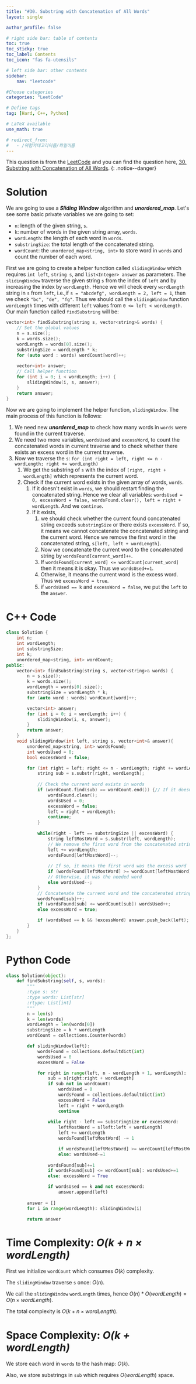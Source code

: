 ```yaml
---
title: "#30. Substring with Concatenation of All Words"
layout: single

author_profile: false

# right side bar: table of contents
toc: true
toc_sticky: true
toc_label: Contents
toc_icon: "fas fa-utensils"

# left side bar: other contents
sidebar:
    nav: "leetcode"

#Choose categories
categories: "LeetCode"

# Define tags
tag: [Hard, C++, Python]

# LaTeX available
use_math: true

# redirect_from:
#   - /위험카테고리이름/파일이름
---
```


This question is from the [LeetCode](https://leetcode.com) and you can find the question here, [30. Substring with Concatenation of All Words](https://leetcode.com/problems/substring-with-concatenation-of-all-words/).
{: .notice--danger}

# Solution
We are going to use a ***Sliding Window*** algorithm and ***unordered_map***. Let's see some basic private variables we are going to set:

+ `n`: length of the given string, `s`.
+ `k`: number of words in the given string array, `words`.
+ `wordLength`: the length of each word in `words`.
+ `substringSize`: the total length of the concatenated string.
+ `wordCount`: the `unordered_map<string, int>` to store word in `words` and count the number of each word.

First we are going to create a helper function called `slidingWindow` which requires `int left`, `string s`, and `list<Integer> answer` as parameters. The `slidingWindow` traverse the given string `s` from the index of `left` and by increasing the index by `wordLength`. Hence we will check every `wordLength` string in `s` from `left`, i.e.,if `s = "abcdefg", wordLength = 2, left = 1`, then we check `"bc", "de", "fg"`. Thus we should call the `slidingWindow` function `wordLength` times with different `left` values from `0 <= left < wordLength`. Our main function called `findSubstring` will be:

~~~c++
vector<int> findSubstring(string s, vector<string>& words) {
    // Set the global values
    n = s.size();
    k = words.size();
    wordLength = words[0].size();
    substringSize = wordLength * k;
    for (auto word : words) wordCount[word]++;
    
    vector<int> answer;
    // Call helper function
    for (int i = 0; i < wordLength; i++) {
        slidingWindow(i, s, answer);
    }
    return answer;
}
~~~

Now we are going to implement the helper function, `slidingWindow`. The main process of this function is follows:

1. We need new ***unordered_map*** to check how many words in `words` were found in the current traverse.
2. We need two more variables, `wordsUsed` and `excessWord`,  to count the concatenated words in current traverse and to check whether there exists an excess word in the current traverse.
3. Now we traverse the `s`: `for (int right = left, right <= n - wordLength; right += wordLength)`
   1. We get the substring of `s` with the index of `[right, right + wordLength]` which represents the current word.
   2. Check if the current word exists in the given array of words, `words`.
      1. If it doesn't exist in `words`, we should restart finding the concatenated string. Hence we clear all variables: `wordsUsed = 0, excessWord = false, wordsFound.clear(), left = right + wordLength`. And we `continue`.
      2. If it exists, 
         1. we should check whether the current found concatenated string exceeds `substringSize` or there exists `excessWord`. If so, it means we cannot concatenate the concatenated string and the current word. Hence we remove the first word in the concatenated string, `s[left, left + wordLength]`.
         2. Now  we concatenate the current word to the concatenated string by `wordsFound[current_word]++`.
         3. If `wordsFound[current_word] <= wordCount[current_word]` then it means it is okay. Thus we `wordsUsed+=1`.
         4. Otherwise, it means the current word is the excess word. Thus we `excessWord = true`.
         5. if `wordsUsed == k` and `excessWord = false`, we put the `left` to the `answer`.

# C++ Code
```c++
class Solution {
    int n;
    int wordLength;
    int substringSize;
    int k;
    unordered_map<string, int> wordCount;
public:
    vector<int> findSubstring(string s, vector<string>& words) {
        n = s.size();
        k = words.size();
        wordLength = words[0].size();
        substringSize = wordLength * k;
        for (auto word : words) wordCount[word]++;

        vector<int> answer;
        for (int i = 0; i < wordLength; i++) {
            slidingWindow(i, s, answer);
        }
        return answer;
    }
    void slidingWindow(int left, string s, vector<int>& answer){
        unordered_map<string, int> wordsFound;
        int wordsUsed = 0;
        bool excessWord = false;

        for (int right = left; right <= n - wordLength; right += wordLength) {
            string sub = s.substr(right, wordLength);
            
            // Check the current word exists in words
            if (wordCount.find(sub) == wordCount.end()) {// If it doesn't exist in words
                wordsFound.clear();
                wordsUsed = 0;
                excessWord = false;
                left = right + wordLength;
                continue;
            }
            
            while(right - left == substringSize || excessWord) {
                string leftMostWord = s.substr(left, wordLength);
                // We remove the first word from the concatenated string
                left += wordLength;
                wordsFound[leftMostWord]--;
				
                // If so, it means the first word was the excess word
                if (wordsFound[leftMostWord] >= wordCount[leftMostWord])excessWord = false;
                // Otherwise, it was the needed word
                else wordsUsed--;
            }
            // Concatenate the current word and the concatenated string
            wordsFound[sub]++;
            if (wordsFound[sub] <= wordCount[sub]) wordsUsed++;
            else excessWord = true;

            if (wordsUsed == k && !excessWord) answer.push_back(left);
        }
    }
};
```

# Python Code
~~~python
class Solution(object):
    def findSubstring(self, s, words):
        """
        :type s: str
        :type words: List[str]
        :rtype: List[int]
        """
        n = len(s)
        k = len(words)
        wordLength = len(words[0])
        substringSize = k * wordLength
        wordCount = collections.Counter(words)

        def slidingWindow(left):
            wordsFound = collections.defaultdict(int)
            wordsUsed = 0
            excessWord = False

            for right in range(left, n - wordLength + 1, wordLength):
                sub = s[right:right + wordLength]
                if sub not in wordCount:
                    wordsUsed = 0
                    wordsFound = collections.defaultdict(int)
                    excessWord = False
                    left = right + wordLength
                    continue
                
                while right - left == substringSize or excessWord:
                    leftMostWord = s[left:left + wordLength]
                    left += wordLength
                    wordsFound[leftMostWord] -= 1

                    if wordsFound[leftMostWord] >= wordCount[leftMostWord]: excessWord = False
                    else: wordsUsed-=1
                
                wordsFound[sub]+=1
                if wordsFound[sub] <= wordCount[sub]: wordsUsed+=1
                else: excessWord = True

                if wordsUsed == k and not excessWord:
                    answer.append(left)
        
        answer = []
        for i in range(wordLength): slidingWindow(i)

        return answer
~~~

# Time Complexity: *$O(k + n \times wordLength)$*
First we initialize `wordCount` which consumes $O(k)$ complexity.

The `slidingWindow` traverse `s` once: $O(n)$.

We call the `slidingWindow` `wordLength` times, hence $O(n) * O(wordLength) = O(n \times wordLength)$.

The total complexity is $O(k + n \times wordLength)$.

# Space Complexity: *$O(k + wordLength)$*
We store each word in `words` to the hash map: $O(k)$.

Also, we store substrings in `sub` which requires $O(wordLength)$ space.

